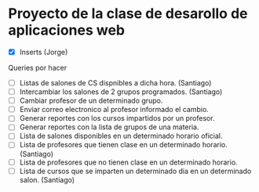 Proyecto de la clase de desarollo de aplicaciones web
======

- [X] Inserts (Jorge)

Queries por hacer
- [ ] Listas de salones de CS dispnibles a dicha hora. (Santiago)
- [ ] Intercambiar los salones de 2 grupos programados. (Santiago)
- [ ] Cambiar profesor de un determinado grupo. 
- [ ] Enviar correo electronico al profesor informado el cambio.
- [ ] Generar reportes con los cursos impartidos por un profesor.
- [ ] Generar reportes con la lista de grupos de una materia.
- [ ] Lista de salones disponibles en un determinado horario oficial.
- [ ] Lista de profesores que tienen clase en un determinado horario. (Santiago)
- [ ] Lista de profesores que no tienen clase en un determinado horario.
- [ ] Lista de cursos que se imparten un determinado dia en un determinado salon. (Santiago)
